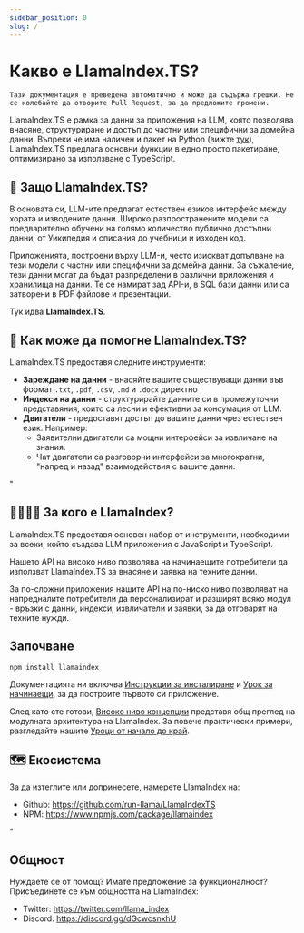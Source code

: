 ```yaml
---
sidebar_position: 0
slug: /
---
```


# Какво е LlamaIndex.TS?

`Тази документация е преведена автоматично и може да съдържа грешки. Не се колебайте да отворите Pull Request, за да предложите промени.`

LlamaIndex.TS е рамка за данни за приложения на LLM, която позволява внасяне, структуриране и достъп до частни или специфични за домейна данни. Въпреки че има наличен и пакет на Python (вижте [тук](https://docs.llamaindex.ai/en/stable/)), LlamaIndex.TS предлага основни функции в едно просто пакетиране, оптимизирано за използване с TypeScript.

## 🚀 Защо LlamaIndex.TS?

В основата си, LLM-ите предлагат естествен езиков интерфейс между хората и изводените данни. Широко разпространените модели са предварително обучени на голямо количество публично достъпни данни, от Уикипедия и списания до учебници и изходен код.

Приложенията, построени върху LLM-и, често изискват допълване на тези модели с частни или специфични за домейна данни. За съжаление, тези данни могат да бъдат разпределени в различни приложения и хранилища на данни. Те се намират зад API-и, в SQL бази данни или са затворени в PDF файлове и презентации.

Тук идва **LlamaIndex.TS**.

## 🦙 Как може да помогне LlamaIndex.TS?

LlamaIndex.TS предоставя следните инструменти:

- **Зареждане на данни** - внасяйте вашите съществуващи данни във формат `.txt`, `.pdf`, `.csv`, `.md` и `.docx` директно
- **Индекси на данни** - структурирайте данните си в промежуточни представяния, които са лесни и ефективни за консумация от LLM.
- **Двигатели** - предоставят достъп до вашите данни чрез естествен език. Например:
  - Заявителни двигатели са мощни интерфейси за извличане на знания.
  - Чат двигатели са разговорни интерфейси за многократни, "напред и назад" взаимодействия с вашите данни.

"

## 👨‍👩‍👧‍👦 За кого е LlamaIndex?

LlamaIndex.TS предоставя основен набор от инструменти, необходими за всеки, който създава LLM приложения с JavaScript и TypeScript.

Нашето API на високо ниво позволява на начинаещите потребители да използват LlamaIndex.TS за внасяне и заявка на техните данни.

За по-сложни приложения нашите API на по-ниско ниво позволяват на напредналите потребители да персонализират и разширят всяко модул - връзки с данни, индекси, извличатели и заявки, за да отговарят на техните нужди.

## Започване

`npm install llamaindex`

Документацията ни включва [Инструкции за инсталиране](./installation.mdx) и [Урок за начинаещи](./starter.md), за да построите първото си приложение.

След като сте готови, [Високо ниво концепции](./concepts.md) представя общ преглед на модулната архитектура на LlamaIndex. За повече практически примери, разгледайте нашите [Уроци от начало до край](./end_to_end.md).

## 🗺️ Екосистема

За да изтеглите или допринесете, намерете LlamaIndex на:

- Github: https://github.com/run-llama/LlamaIndexTS
- NPM: https://www.npmjs.com/package/llamaindex

"

## Общност

Нуждаете се от помощ? Имате предложение за функционалност? Присъединете се към общността на LlamaIndex:

- Twitter: https://twitter.com/llama_index
- Discord: https://discord.gg/dGcwcsnxhU
